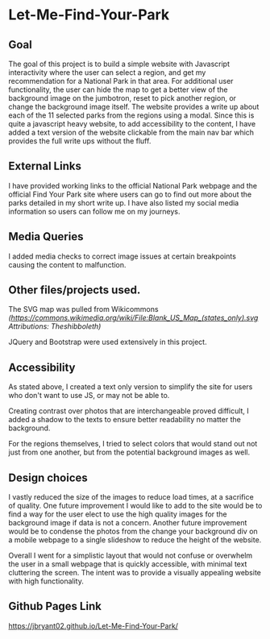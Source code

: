 # Let-Me-Find-Your-Park

## Goal
The goal of this project is to build a simple website with Javascript interactivity where the user can select a region, and get my recommendation for a National Park in that area. For additional user functionality, the user can hide the map to get a better view of the background image on the jumbotron, reset to pick another region, or change the background image itself. The website provides a write up about each of the 11 selected parks from the regions using a modal. Since this is quite a javascript heavy website, to add accessibility to the content, I have added a text version of the website clickable from the main nav bar which provides the full write ups without the fluff.

## External Links
I have provided working links to the official National Park webpage and the official Find Your Park site where users can go to find out more about the parks detailed in my short write up. I have also listed my social media information so users can follow me on my journeys. 

## Media Queries
I added media checks to correct image issues at certain breakpoints causing the content to malfunction.

## Other files/projects used.
The SVG map was pulled from Wikicommons *(https://commons.wikimedia.org/wiki/File:Blank_US_Map_(states_only).svg Attributions: Theshibboleth)*

JQuery and Bootstrap were used extensively in this project.

## Accessibility

As stated above, I created a text only version to simplify the site for users who don't want to use JS, or may not be able to.

Creating contrast over photos that are interchangeable proved difficult, I added a shadow to the texts to ensure better readability no matter the background.

For the regions themselves, I tried to select colors that would stand out not just from one another, but from the potential background images as well.

## Design choices

I vastly reduced the size of the images to reduce load times, at a sacrifice of quality. One future improvement I would like to add to the site would be to find a way for the user elect to use the high quality images for the background image if data is not a concern. Another future improvement would be to condense the photos from the change your background div on a mobile webpage to a single slideshow to reduce the height of the website.

Overall I went for a simplistic layout that would not confuse or overwhelm the user in a small webpage that is quickly accessible, with minimal text cluttering the screen. The intent was to provide a visually appealing website with high functionality.

## Github Pages Link
https://jbryant02.github.io/Let-Me-Find-Your-Park/
